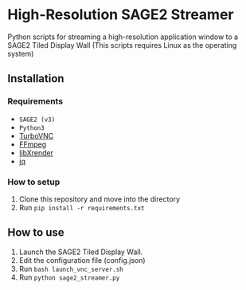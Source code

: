# High-Resolution SAGE2 Streamer
Python scripts for streaming a high-resolution application window to a SAGE2 Tiled Display Wall
(This scripts requires Linux as the operating system)

## Installation
### Requirements
- `SAGE2 (v3)`
- `Python3`
- [TurboVNC](https://github.com/TurboVNC/turbovnc)
- [FFmpeg](https://github.com/FFmpeg/FFmpeg)
- [libXrender](https://launchpad.net/ubuntu/+source/libxrender)
- [jq](https://stedolan.github.io/jq/)

### How to setup
1. Clone this repository and move into the directory
2. Run `pip install -r requirements.txt`

## How to use
1. Launch the SAGE2 Tiled Display Wall.
1. Edit the configuration file (config.json)
2. Run `bash launch_vnc_server.sh`
3. Run `python sage2_streamer.py`

